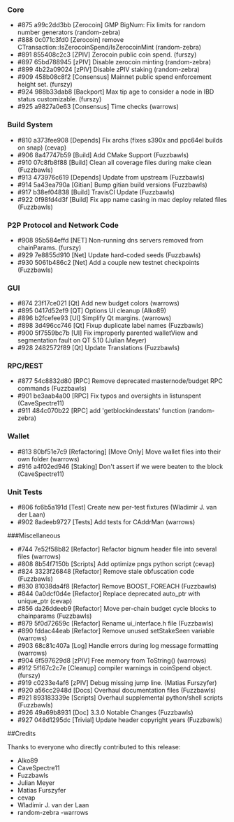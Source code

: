 ### Core
- #875 a99c2dd3bb [Zerocoin] GMP BigNum: Fix limits for random number generators (random-zebra)
- #888 0c071c3fd0 [Zerocoin] remove CTransaction::IsZerocoinSpend/IsZerocoinMint (random-zebra)
- #891 855408c2c3 [ZPIV] Zerocoin public coin spend. (furszy)
- #897 65bd788945 [zPIV] Disable zerocoin minting (random-zebra)
- #899 4b22a09024 [zPIV] Disable zPIV staking (random-zebra)
- #909 458b08c8f2 [Consensus] Mainnet public spend enforcement height set. (furszy)
- #924 988b33dab8 [Backport] Max tip age to consider a node in IBD status customizable. (furszy)
- #925 a9827a0e63 [Consensus] Time checks (warrows)

### Build System
- #810 a373fee908 [Depends] Fix archs (fixes s390x and ppc64el builds on snap) (cevap)
- #906 8a47747b59 [Build] Add CMake Support (Fuzzbawls)
- #910 07c8fb8f88 [Build] Clean all coverage files during make clean (Fuzzbawls)
- #913 473976c619 [Depends] Update from upstream (Fuzzbawls)
- #914 5a43ea790a [Gitian] Bump gitian build versions (Fuzzbawls)
- #917 b38ef04838 [Build] TravisCI Update (Fuzzbawls)
- #922 0f98fd4d3f [Build] Fix app name casing in mac deploy related files (Fuzzbawls)

### P2P Protocol and Network Code
- #908 95b584effd [NET] Non-running dns servers removed from chainParams. (furszy)
- #929 7e8855d910 [Net] Update hard-coded seeds (Fuzzbawls)
- #930 5061b486c2 [Net] Add a couple new testnet checkpoints (Fuzzbawls)

### GUI
- #874 23f17ce021 [Qt] Add new budget colors (warrows)
- #895 0417d52ef9 [QT] Options UI cleanup (Alko89)
- #896 b2fcefee93 [UI] Simplify Qt margins. (warrows)
- #898 3d496cc746 [Qt] Fixup duplicate label names (Fuzzbawls)
- #900 5f7559bc7b [UI] Fix improperly parented walletView and segmentation fault on QT 5.10 (Julian Meyer)
- #928 2482572f89 [Qt] Update Translations (Fuzzbawls)

### RPC/REST
- #877 54c8832d80 [RPC] Remove deprecated masternode/budget RPC commands (Fuzzbawls)
- #901 be3aab4a00 [RPC] Fix typos and oversights in listunspent (CaveSpectre11)
- #911 484c070b22 [RPC] add 'getblockindexstats' function (random-zebra)

### Wallet
- #813 80bf51e7c9 [Refactoring] [Move Only] Move wallet files into their own folder (warrows)
- #916 a4f02ed946 [Staking] Don't assert if we were beaten to the block (CaveSpectre11)

### Unit Tests
- #806 fc6b5a191d [Test] Create new per-test fixtures (Wladimir J. van der Laan)
- #902 8adeeb9727 [Tests] Add tests for CAddrMan (warrows)

###Miscellaneous
- #744 7e52f58b82 [Refactor] Refactor bignum header file into several files (warrows)
- #808 8b54f7150b [Scripts] Add optimize pngs python script (cevap)
- #824 3323f26848 [Refactor] Remove stale obfuscation code (Fuzzbawls)
- #830 81038da4f8 [Refactor] Remove BOOST_FOREACH (Fuzzbawls)
- #844 0a0dcf0d4e [Refactor] Replace deprecated auto_ptr with unique_ptr (cevap)
- #856 da26ddeeb9 [Refactor] Move per-chain budget cycle blocks to chainparams (Fuzzbawls)
- #879 5f0d72659c [Refactor] Rename ui_interface.h file (Fuzzbawls)
- #890 fddac44eab [Refactor] Remove unused setStakeSeen variable (warrows)
- #903 68c81c407a [Log] Handle errors during log message formatting (warrows)
- #904 6f597629d8 [zPIV] Free memory from ToString() (warrows)
- #912 5f167c2c7e [Cleanup] compiler warnings in coinSpend object. (furszy)
- #919 c0233e4af6 [zPIV] Debug missing jump line. (Matias Furszyfer)
- #920 a56cc2948d [Docs] Overhaul documentation files (Fuzzbawls)
- #921 893183339e [Scripts] Overhaul supplemental python/shell scripts (Fuzzbawls)
- #926 49a69b8931 [Doc] 3.3.0 Notable Changes (Fuzzbawls)
- #927 048d1295dc [Trivial] Update header copyright years (Fuzzbawls)

##Credits

Thanks to everyone who directly contributed to this release:

- Alko89
- CaveSpectre11
- Fuzzbawls
- Julian Meyer
- Matias Furszyfer
- cevap
- Wladimir J. van der Laan
- random-zebra
 -warrows
